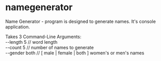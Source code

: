 namegenerator
=============

Name Generator - program is designed to generate names. It's console application.

Takes 3 Command-Line Arguments:<br>
--length 5 // word length<br>
--count 5 // number of names to generate<br>
--gender both // [ male | female | both ] women's or men's names